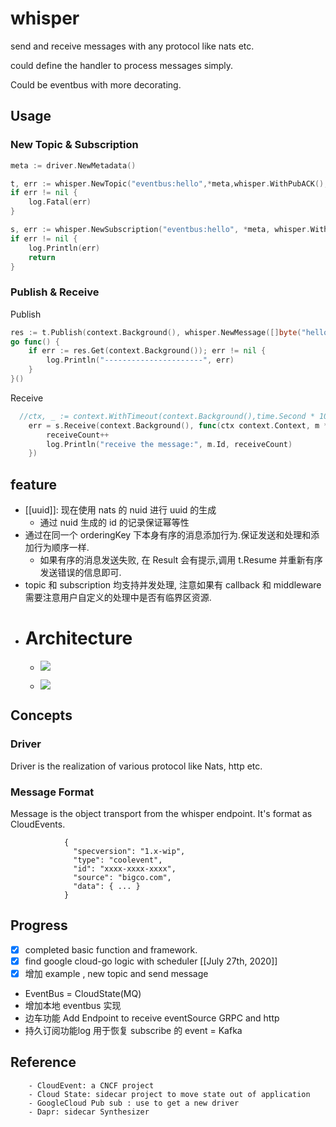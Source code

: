 # whisper
send and receive messages with any protocol like nats etc.

could define the handler to process messages simply.

Could be eventbus with more decorating.

## Usage
### New Topic & Subscription
```go
meta := driver.NewMetadata()

t, err := whisper.NewTopic("eventbus:hello",*meta,whisper.WithPubACK(), whisper.WithCount())
if err != nil {
	log.Fatal(err)
}

s, err := whisper.NewSubscription("eventbus:hello", *meta, whisper.WithSubACK())
if err != nil {
	log.Println(err)
	return
}
```

### Publish & Receive
Publish
```go
res := t.Publish(context.Background(), whisper.NewMessage([]byte("hello")))
go func() {
	if err := res.Get(context.Background()); err != nil {
		log.Println("----------------------", err)
	}
}()
```
Receive
```go
  //ctx, _ := context.WithTimeout(context.Background(),time.Second * 10)
	err = s.Receive(context.Background(), func(ctx context.Context, m *whisper.Message) {
		receiveCount++
		log.Println("receive the message:", m.Id, receiveCount)
	})
```
### 
## feature
- [[uuid]]: 现在使用 nats 的 nuid 进行 uuid 的生成
  - 通过 nuid 生成的 id 的记录保证幂等性
- 通过在同一个 orderingKey 下本身有序的消息添加行为.保证发送和处理和添加行为顺序一样.
    - 如果有序的消息发送失败, 在 Result 会有提示,调用 t.Resume 并重新有序发送错误的信息即可.
- topic 和 subscription 均支持并发处理, 注意如果有 callback 和 middleware 需要注意用户自定义的处理中是否有临界区资源.
- # Architecture
    - ![](https://firebasestorage.googleapis.com/v0/b/firescript-577a2.appspot.com/o/imgs%2Fapp%2Fcomputer%2FWOjfpzAWwh.png?alt=media&token=376cb2ea-ab64-4887-9366-c1e23891cdcd)
   
    - ![](https://firebasestorage.googleapis.com/v0/b/firescript-577a2.appspot.com/o/imgs%2Fapp%2Fcomputer%2FiPkp26NkMs.png?alt=media&token=432e16bb-ea5e-4faf-96ae-466924a3f932)
## Concepts
### Driver
Driver is the realization of various protocol like Nats, http etc.

### Message Format
Message is the object transport from the whisper endpoint. It's format as CloudEvents.
                
                {
                  "specversion": "1.x-wip",
                  "type": "coolevent",
                  "id": "xxxx-xxxx-xxxx",
                  "source": "bigco.com",
                  "data": { ... }
                }
 
## Progress
  - [x] completed basic function and framework.
  - [x] find google cloud-go logic with scheduler [[July 27th, 2020]] 
  - [x] 增加 example , new topic and send message
  - EventBus = CloudState(MQ)
  - 增加本地 eventbus 实现
  - 边车功能 Add Endpoint to receive eventSource  GRPC and http
  - 持久订阅功能log 用于恢复 subscribe 的 event = Kafka 
  
## Reference
        - CloudEvent: a CNCF project
        - Cloud State: sidecar project to move state out of application
        - GoogleCloud Pub sub : use to get a new driver
        - Dapr: sidecar Synthesizer
